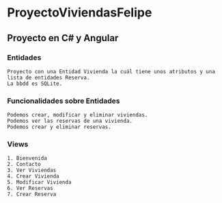 # ProyectoViviendasFelipe
## Proyecto en C# y Angular

### Entidades
~~~
Proyecto con una Entidad Vivienda la cuál tiene unos atributos y una lista de entidades Reserva.
La bbdd es SQLite.
~~~

### Funcionalidades sobre Entidades
~~~
Podemos crear, modificar y eliminar viviendas.
Podemos ver las reservas de una vivienda.
Podemos crear y eliminar reservas.
~~~

### Views
~~~
1. Bienvenida
2. Contacto
3. Ver Viviendas
4. Crear Vivienda
5. Modificar Vivienda
6. Ver Reservas
7. Crear Reserva
~~~
